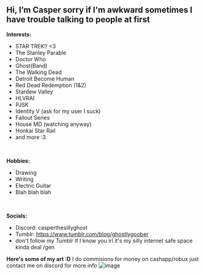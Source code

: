  Hi, I’m Casper sorry if I'm awkward sometimes I have trouble talking to people at first
-          
**Interests:**
- STAR TREK!! <3
- The Stanley Parable
- Doctor Who
- Ghost(Band)
- The Walking Dead
- Detroit Become Human
- Red Dead Redemption (1&2)
- Stardew Valley
- HLVRAI
- PJSK
- Identity V (ask for my user I suck)
- Fallout Series
- House MD (watching anyway)
- Honkai Star Rail
- and more :3
<br>

  **Hobbies:** <br>
- Drawing
- Writing
- Electric Guitar
- Blah blah blah  

<br>

  **Socials:**
 - Discord: casperthesillyghost <br>
 - Tumblr: https://www.tumblr.com/blog/ghostlygoober
 - don't follow my Tumblr if I know you irl it's my silly internet safe space kinda deal /gen

**Here's some of my art :D** 
I do commisions for money on cashapp/robux just contact me on discord for more info
![image](https://github.com/CasperTheSillyGhost0/CasperTheSillyGhost0/assets/162378388/09c38d89-fac7-4717-9e93-a788ff034e39)
